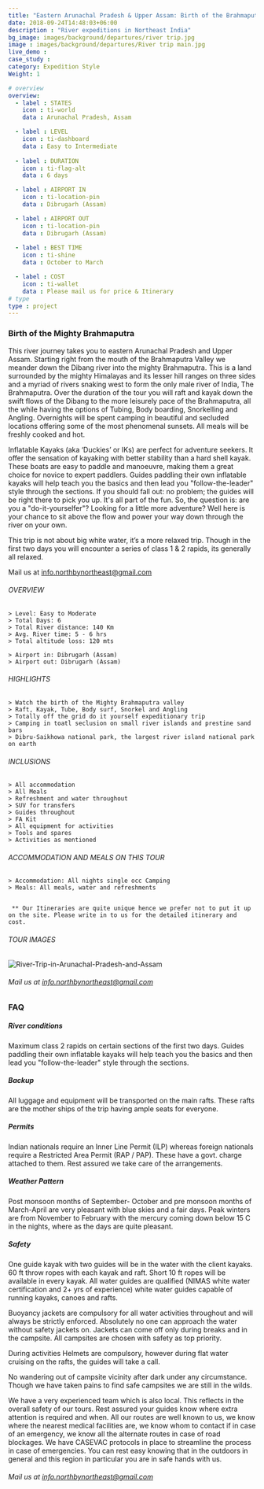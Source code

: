 ```yaml
---
title: "Eastern Arunachal Pradesh & Upper Assam: Birth of the Brahmaputra | RIVER TRIP "
date: 2018-09-24T14:48:03+06:00
description : "River expeditions in Northeast India"
bg_image: images/background/departures/river trip.jpg
image : images/background/departures/River trip main.jpg
live_demo : 
case_study : 
category: Expedition Style
Weight: 1

# overview
overview:
  - label : STATES
    icon : ti-world
    data : Arunachal Pradesh, Assam 

  - label : LEVEL
    icon : ti-dashboard
    data : Easy to Intermediate
    
  - label : DURATION
    icon : ti-flag-alt
    data : 6 days

  - label : AIRPORT IN
    icon : ti-location-pin
    data : Dibrugarh (Assam)

  - label : AIRPORT OUT
    icon : ti-location-pin
    data : Dibrugarh (Assam)
    
  - label : BEST TIME
    icon : ti-shine
    data : October to March

  - label : COST
    icon : ti-wallet
    data : Please mail us for price & Itinerary
# type
type : project
---
```


### Birth of the Mighty Brahmaputra

This river journey takes you to eastern Arunachal Pradesh and Upper Assam. Starting right from the mouth of the Brahmaputra Valley we meander down the Dibang river into the mighty Brahmaputra. This is a land surrounded by the mighty Himalayas and its lesser hill ranges on three sides and a myriad of rivers snaking west to form the only male river of India, The Brahmaputra. Over the duration of the tour you will raft and kayak down the swift flows of the Dibang to the more leisurely pace of the Brahmaputra, all the while having the options of Tubing, Body boarding, Snorkelling and Angling. Overnights will be spent camping in beautiful and secluded locations offering some of the most phenomenal sunsets. All meals will be freshly cooked and hot.

Inflatable Kayaks (aka ‘Duckies’ or IKs) are perfect for adventure seekers. It offer the sensation of kayaking with better stability than a hard shell kayak. These boats are easy to paddle and manoeuvre, making them a great choice for novice to expert paddlers. Guides paddling their own inflatable kayaks will help teach you the basics and then lead you "follow-the-leader" style through the sections.  If you should fall out: no problem; the guides will be right there to pick you up.  It's all part of the fun. So, the question is: are you a "do-it-yourselfer"? Looking for a little more adventure? Well here is your chance to sit above the flow and power your way down through the river on your own.   

This trip is not about big white water, it’s a more relaxed trip. Though in the first two days you will encounter a series of class 1 & 2 rapids, its generally all relaxed.  


Mail us at info.northbynortheast@gmail.com

###### OVERVIEW
```
> Level: Easy to Moderate
> Total Days: 6
> Total River distance: 140 Km
> Avg. River time: 5 - 6 hrs
> Total altitude loss: 120 mts

> Airport in: Dibrugarh (Assam)
> Airport out: Dibrugarh (Assam)
```




###### HIGHLIGHTS
```
> Watch the birth of the Mighty Brahmaputra valley
> Raft, Kayak, Tube, Body surf, Snorkel and Angling
> Totally off the grid do it yourself expeditionary trip
> Camping in toatl seclusion on small river islands and prestine sand bars
> Dibru-Saikhowa national park, the largest river island national park on earth
```

###### INCLUSIONS
```
> All accommodation
> All Meals
> Refreshment and water throughout
> SUV for transfers
> Guides throughout
> FA Kit
> All equipment for activities
> Tools and spares
> Activities as mentioned
```

###### ACCOMMODATION AND MEALS ON THIS TOUR
```
> Accommodation: All nights single occ Camping
> Meals: All meals, water and refreshments
 
```
``` ** Our Itineraries are quite unique hence we prefer not to put it up on the site. Please write in to us for the detailed itinerary and cost.```

###### TOUR IMAGES

![River-Trip-in-Arunachal-Pradesh-and-Assam](/images/background/departures/rivertripgallery.jpg)

###### Mail us at info.northbynortheast@gmail.com

### FAQ

##### River conditions 

Maximum class 2 rapids on certain sections of the first two days. Guides paddling their own inflatable kayaks will help teach you the basics and then lead you "follow-the-leader" style through the sections. 

##### Backup
All luggage and equipment will be transported on the main rafts. These rafts are the mother ships of the trip having ample seats for everyone.


##### Permits
Indian nationals require an Inner Line Permit (ILP) whereas foreign nationals require a Restricted Area Permit (RAP / PAP). These have a govt. charge attached to them. Rest assured we take care of the arrangements.

##### Weather Pattern
Post monsoon months of September- October and pre monsoon months of March-April are very pleasant with blue skies and a fair days. Peak winters are from November to February with the mercury coming down below 15 C in the nights, where as the days are quite pleasant.

##### Safety 

One guide kayak with two guides will be in the water with the client kayaks. 60 ft throw ropes with each kayak and raft. Short 10 ft ropes will be available in every kayak. All water guides are qualified (NIMAS white water certification and 2+ yrs of experience) white water guides capable of running kayaks, canoes and rafts.

Buoyancy jackets are compulsory for all water activities throughout and will always be strictly enforced. Absolutely no one can approach the water without safety jackets on. Jackets can come off only during breaks and in the campsite. All campsites are chosen with safety as top priority.

During activities Helmets are compulsory, however during flat water cruising on the rafts, the guides will take a call.

No wandering out of campsite vicinity after dark under any circumstance. Though we have taken pains to find safe campsites we are still in the wilds.

We have a very experienced team which is also local. This reflects in the overall safety of our tours. Rest assured your guides know where extra attention is required and when. All our routes are well known to us, we know where the nearest medical facilities are, we know whom to contact if in case of an emergency, we know all the alternate routes in case of road blockages. We have CASEVAC protocols in place to streamline the process in case of emergencies. You can rest easy knowing that in the outdoors in general and this region in particular you are in safe hands with us.

###### Mail us at info.northbynortheast@gmail.com